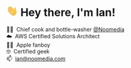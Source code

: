 <h1><img  src="https://raw.githubusercontent.com/ianjukes/ianjukes/main/assets/animated_hi.gif" width="30px">&nbsp;Hey there, I'm Ian!</h1>

👨‍🍳&nbsp;&nbsp;Chief cook and bottle-washer [@Noomedia](https://github.com/noomedia/) </br>
☁️&nbsp;&nbsp;AWS Certified Solutions Architect </br>
🧑‍💻&nbsp;&nbsp;Apple fanboy </br>
🤓&nbsp;&nbsp;Certified geek </br>
📫&nbsp;&nbsp;[ian@noomedia.com](mailto:ian@noomedia.com) </br>
